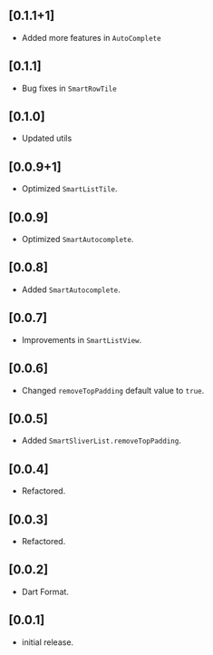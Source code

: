 ## [0.1.1+1]

* Added more features in ```AutoComplete```

## [0.1.1]

* Bug fixes in ```SmartRowTile```

## [0.1.0]

* Updated utils

## [0.0.9+1]

* Optimized ```SmartListTile```.

## [0.0.9]

* Optimized ```SmartAutocomplete```.

## [0.0.8]

* Added ```SmartAutocomplete```.

## [0.0.7]

* Improvements in ```SmartListView```.

## [0.0.6]

* Changed ```removeTopPadding``` default value to ```true```.

## [0.0.5]

* Added ```SmartSliverList.removeTopPadding```.

## [0.0.4]

* Refactored.

## [0.0.3]

* Refactored.

## [0.0.2]

* Dart Format.

## [0.0.1]

* initial release.
